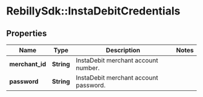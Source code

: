 # RebillySdk::InstaDebitCredentials

## Properties
Name | Type | Description | Notes
------------ | ------------- | ------------- | -------------
**merchant_id** | **String** | InstaDebit merchant account number. | 
**password** | **String** | InstaDebit merchant account password. | 

